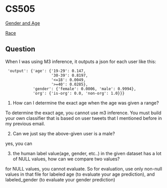 # CS505


[Gender and Age](Twitter%20User%20Age%20and%20Gender.ipynb)

[Race](Twitter%20User%20Race.ipynb)

## Question

When I was using M3 inference, it outputs a json for each user like this:

```
 'output': {'age': {'19-29': 0.147,
                    '30-39': 0.8197,
                    '<=18': 0.0049,
                    '>=40': 0.0285},
            'gender': {'female': 0.0006, 'male': 0.9994},
            'org': {'is-org': 0.0, 'non-org': 1.0}}}
```
1. How can I determine the exact age when the age was given a range? 

To determine the exact age, you cannot use m3 inference. You must build your own classifier that is based on user tweets that I mentioned before in my previous email. 

2. Can we just say the above-given user is a male? 

yes, you can

3. the human label value(age, gender, etc..) in the given dataset has a lot of NULL values, how can we compare two values?

for NULL values, you cannot evaluate. So for evaluation, use only non-null values in that file for labeled age (to evaluate your age prediction), and labeled_gender (to evaluate your gender prediction)
